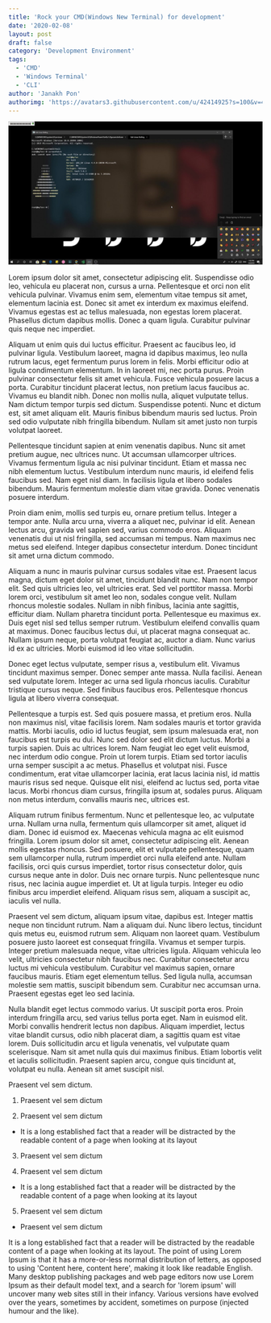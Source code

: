 ```yaml
---
title: 'Rock your CMD(Windows New Terminal) for development'
date: '2020-02-08'
layout: post
draft: false
category: 'Development Environment'
tags:
  - 'CMD'
  - 'Windows Terminal'
  - 'CLI'
author: 'Janakh Pon'
authorimg: 'https://avatars3.githubusercontent.com/u/42414925?s=100&v=4'
---
```



![Windows Terminal](./cmdimg.jpg)

Lorem ipsum dolor sit amet, consectetur adipiscing elit. Suspendisse odio leo, vehicula eu placerat non, cursus a urna. Pellentesque et orci non elit vehicula pulvinar. Vivamus enim sem, elementum vitae tempus sit amet, elementum lacinia est. Donec sit amet ex interdum ex maximus eleifend. Vivamus egestas est ac tellus malesuada, non egestas lorem placerat. Phasellus dictum dapibus mollis. Donec a quam ligula. Curabitur pulvinar quis neque nec imperdiet.

Aliquam ut enim quis dui luctus efficitur. Praesent ac faucibus leo, id pulvinar ligula. Vestibulum laoreet, magna id dapibus maximus, leo nulla rutrum lacus, eget fermentum purus lorem in felis. Morbi efficitur odio at ligula condimentum elementum. In in laoreet mi, nec porta purus. Proin pulvinar consectetur felis sit amet vehicula. Fusce vehicula posuere lacus a porta. Curabitur tincidunt placerat lectus, non pretium lacus faucibus ac. Vivamus eu blandit nibh. Donec non mollis nulla, aliquet vulputate tellus. Nam dictum tempor turpis sed dictum. Suspendisse potenti. Nunc et dictum est, sit amet aliquam elit. Mauris finibus bibendum mauris sed luctus. Proin sed odio vulputate nibh fringilla bibendum. Nullam sit amet justo non turpis volutpat laoreet.

Pellentesque tincidunt sapien at enim venenatis dapibus. Nunc sit amet pretium augue, nec ultrices nunc. Ut accumsan ullamcorper ultrices. Vivamus fermentum ligula ac nisi pulvinar tincidunt. Etiam et massa nec nibh elementum luctus. Vestibulum interdum nunc mauris, id eleifend felis faucibus sed. Nam eget nisl diam. In facilisis ligula et libero sodales bibendum. Mauris fermentum molestie diam vitae gravida. Donec venenatis posuere interdum.

Proin diam enim, mollis sed turpis eu, ornare pretium tellus. Integer a tempor ante. Nulla arcu urna, viverra a aliquet nec, pulvinar id elit. Aenean lectus arcu, gravida vel sapien sed, varius commodo eros. Aliquam venenatis dui ut nisl fringilla, sed accumsan mi tempus. Nam maximus nec metus sed eleifend. Integer dapibus consectetur interdum. Donec tincidunt sit amet urna dictum commodo.

Aliquam a nunc in mauris pulvinar cursus sodales vitae est. Praesent lacus magna, dictum eget dolor sit amet, tincidunt blandit nunc. Nam non tempor elit. Sed quis ultricies leo, vel ultricies erat. Sed vel porttitor massa. Morbi lorem orci, vestibulum sit amet leo non, sodales congue velit. Nullam rhoncus molestie sodales. Nullam in nibh finibus, lacinia ante sagittis, efficitur diam. Nullam pharetra tincidunt porta. Pellentesque eu maximus ex. Duis eget nisl sed tellus semper rutrum. Vestibulum eleifend convallis quam at maximus. Donec faucibus lectus dui, ut placerat magna consequat ac. Nullam ipsum neque, porta volutpat feugiat ac, auctor a diam. Nunc varius id ex ac ultricies. Morbi euismod id leo vitae sollicitudin.

Donec eget lectus vulputate, semper risus a, vestibulum elit. Vivamus tincidunt maximus semper. Donec semper ante massa. Nulla facilisi. Aenean sed vulputate lorem. Integer ac urna sed ligula rhoncus iaculis. Curabitur tristique cursus neque. Sed finibus faucibus eros. Pellentesque rhoncus ligula at libero viverra consequat.

Pellentesque a turpis est. Sed quis posuere massa, et pretium eros. Nulla non maximus nisl, vitae facilisis lorem. Nam sodales mauris et tortor gravida mattis. Morbi iaculis, odio id luctus feugiat, sem ipsum malesuada erat, non faucibus est turpis eu dui. Nunc sed dolor sed elit dictum luctus. Morbi a turpis sapien. Duis ac ultrices lorem. Nam feugiat leo eget velit euismod, nec interdum odio congue. Proin ut lorem turpis. Etiam sed tortor iaculis urna semper suscipit a ac metus. Phasellus et volutpat nisi. Fusce condimentum, erat vitae ullamcorper lacinia, erat lacus lacinia nisl, id mattis mauris risus sed neque. Quisque elit nisi, eleifend ac luctus sed, porta vitae lacus. Morbi rhoncus diam cursus, fringilla ipsum at, sodales purus. Aliquam non metus interdum, convallis mauris nec, ultrices est.

Aliquam rutrum finibus fermentum. Nunc et pellentesque leo, ac vulputate urna. Nullam urna nulla, fermentum quis ullamcorper sit amet, aliquet id diam. Donec id euismod ex. Maecenas vehicula magna ac elit euismod fringilla. Lorem ipsum dolor sit amet, consectetur adipiscing elit. Aenean mollis egestas rhoncus. Sed posuere, elit et vulputate pellentesque, quam sem ullamcorper nulla, rutrum imperdiet orci nulla eleifend ante. Nullam facilisis, orci quis cursus imperdiet, tortor risus consectetur dolor, quis cursus neque ante in dolor. Duis nec ornare turpis. Nunc pellentesque nunc risus, nec lacinia augue imperdiet et. Ut at ligula turpis. Integer eu odio finibus arcu imperdiet eleifend. Aliquam risus sem, aliquam a suscipit ac, iaculis vel nulla.

Praesent vel sem dictum, aliquam ipsum vitae, dapibus est. Integer mattis neque non tincidunt rutrum. Nam a aliquam dui. Nunc libero lectus, tincidunt quis metus eu, euismod rutrum sem. Aliquam non laoreet quam. Vestibulum posuere justo laoreet est consequat fringilla. Vivamus et semper turpis. Integer pretium malesuada neque, vitae ultricies ligula. Aliquam vehicula leo velit, ultricies consectetur nibh faucibus nec. Curabitur consectetur arcu luctus mi vehicula vestibulum. Curabitur vel maximus sapien, ornare faucibus mauris. Etiam eget elementum tellus. Sed ligula nulla, accumsan molestie sem mattis, suscipit bibendum sem. Curabitur nec accumsan urna. Praesent egestas eget leo sed lacinia.

Nulla blandit eget lectus commodo varius. Ut suscipit porta eros. Proin interdum fringilla arcu, sed varius tellus porta eget. Nam in euismod elit. Morbi convallis hendrerit lectus non dapibus. Aliquam imperdiet, lectus vitae blandit cursus, odio nibh placerat diam, a sagittis quam est vitae lorem. Duis sollicitudin arcu et ligula venenatis, vel vulputate quam scelerisque. Nam sit amet nulla quis dui maximus finibus. Etiam lobortis velit et iaculis sollicitudin. Praesent sapien arcu, congue quis tincidunt at, volutpat eu nulla. Aenean sit amet suscipit nisl.

Praesent vel sem dictum.

1. Praesent vel sem dictum

2. Praesent vel sem dictum

- It is a long established fact that a reader will be distracted by the readable content of a page when looking at its layout

3. Praesent vel sem dictum

4. Praesent vel sem dictum

- It is a long established fact that a reader will be distracted by the readable content of a page when looking at its layout

5. Praesent vel sem dictum

- Praesent vel sem dictum

It is a long established fact that a reader will be distracted by the readable content of a page when looking at its layout. The point of using Lorem Ipsum is that it has a more-or-less normal distribution of letters, as opposed to using 'Content here, content here', making it look like readable English. Many desktop publishing packages and web page editors now use Lorem Ipsum as their default model text, and a search for 'lorem ipsum' will uncover many web sites still in their infancy. Various versions have evolved over the years, sometimes by accident, sometimes on purpose (injected humour and the like).
